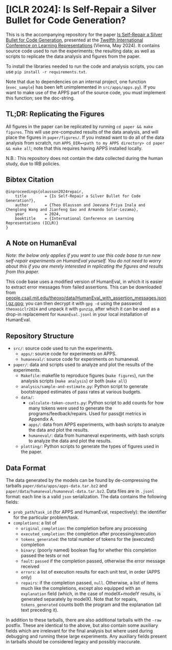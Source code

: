 # [ICLR 2024]: Is Self-Repair a Silver Bullet for Code Generation?

This is is the accompanying repository for the paper [Is Self-Repair a Silver Bullet for Code Generation](https://openreview.net/forum?id=y0GJXRungR), presented at the [Twelfth International Conference on Learning Representations](https://iclr.cc/Conferences/2024) (Vienna, May 2024).
It contains source code used to run the experiments; the resulting data; as well as scripts to replicate the data analysis and figures from the paper.

To install the libraries needed to run the code and analysis scripts, you can use `pip install -r requirements.txt`.

Note that due to dependencies on an internal project, one function (`exec_sample`) has been left unimplemented in `src/apps/apps.py`). If you want to make use of the APPS part of the source code, you must implement this function; see the doc-string.

## TL;DR: Replicating the Figures

All figures in the paper can be replicated by running `cd paper && make figures`. This will use pre-computed results of the data analysis, and will place the figures in `paper/figures/`.
If you instead want to do all of the data analysis from scratch, run `APPS_DIR=<path to my APPS directory> cd paper && make all`; note that this requires having APPS installed locally.

N.B.: This repository does not contain the data collected during the human study, due to IRB policies.

## Bibtex Citation
```
@inproceedings{olausson2024repair,
	title        = {Is Self-Repair a Silver Bullet for Code Generation?},
	author       = {Theo Olausson and Jeevana Priya Inala and Chenglong Wang and Jianfeng Gao and Armando Solar-Lezama},
	year         = 2024,
	booktitle    = {International Conference on Learning Representations (ICLR)}
}
```

## A Note on HumanEval 

*Note: the below only applies if you want to use this code base to run new self-repair experiments on HumanEval yourself. You do not need to worry about this if you are merely interested in replicating the figures and results from this paper.*

This code base uses a modified version of HumanEval, in which it is easier to extract error messages from failed assertions. This can be downloaded from [people.csail.mit.edu/theoxo/data/HumanEval_with_assertion_messages.jsonl.gz.gpg](https://people.csail.mit.edu/theoxo/data/HumanEval_with_assertion_messages.jsonl.gz.gpg); you can then decrypt it with `gpg -d` using the password `theoxoiclr2024` and unpack it with `gunzip`, after which it can be used as a drop-in replacement for `HumanEval.jsonl` in your local installation of HumanEval.

## Repository Structure
- `src/`: source code used to run the experiments.
    - `apps/`: source code for experiments on APPS.
    - `humaneval/`: source code for experiments on humaneval.
- `paper/`: data and scripts used to analyze and plot the results of the experiments.
    - `Makefile`: makefile to reproduce figures (`make figures`), run the analysis scripts (`make analysis`) or both (`make all`)
    - `analysis/sample-and-estimate.py`: Python script to generate bootstrapped estimates of pass rates at various budgets.
    - `data/`:
        - `calculate-token-counts.py`: Python script to add counts for how many tokens were used to generate the programs/feedback/repairs. Used for pass@t metrics in Appendix A.
        - `apps/`: data from APPS experiments, with bash scripts to analyze the data and plot the results.
        - `humaneval/`: data from humaneval experiments, with bash scripts to analyze the data and plot the results.
    - `plotting/`: Python scripts to generate the types of figures used in the paper.

## Data Format
The data generated by the models can be found by de-compressing the tarballs `paper/data/apps/apps-data.tar.bz2` and `paper/data/humaneval/humaneval-data.tar.bz2`. Data files are in `.jsonl` format: each line is a valid `json` serialization.
The data contains the following fields:
- `prob_path`/`task_id` (for APPS and HumanEval, respectively): the identifier for the particular problem/task.
- `completions`: a list of
    - `original_completion`: the completion before any processing
    - `executed_completion`: the completion after processing/execution
    - `tokens_generated`: the total number of tokens for the (executed) completion
    - `binary`: (poorly named) boolean flag for whether this completion passed the tests or not
    - `fault`: `passed` if the completion passed, otherwise the error message received
    - `errors`: a list of execution results for each unit test, in order (APPS only)
    - `repairs`: if the completion passed, `null`. Otherwise, a list of items much like the completions, except also equipped with an `explanation` field (which, in the case of modelX+modelY results, is generated separately by modelX). Note that for repairs, `tokens_generated` counts both the program and the explanation (all text preceding it).

In addition to these tarballs, there are also additional tarballs with the `-raw` postfix. These are identical to the above, but also contain some auxiliary fields which are irrelevant for the final analysis but where used during debugging and running these large experiments. Any auxiliary fields present in tarballs should be considered legacy and possibly inaccurate.

